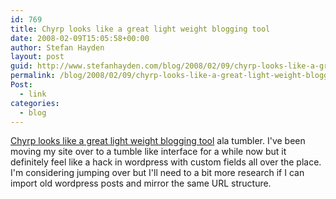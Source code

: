 ```yaml
---
id: 769
title: Chyrp looks like a great light weight blogging tool
date: 2008-02-09T15:05:58+00:00
author: Stefan Hayden
layout: post
guid: http://www.stefanhayden.com/blog/2008/02/09/chyrp-looks-like-a-great-light-weight-blogging-tool/
permalink: /blog/2008/02/09/chyrp-looks-like-a-great-light-weight-blogging-tool/
Post:
  - link
categories:
  - blog
---
```

<a href="http://chyrp.net/">Chyrp looks like a great light weight blogging tool</a> ala tumbler. I've been moving my site over to a tumble like interface for a while now but it definitely feel like a hack in wordpress with custom fields all over the place. I'm considering jumping over but I'll need to a bit more research if I can import old wordpress posts and mirror the same URL structure.